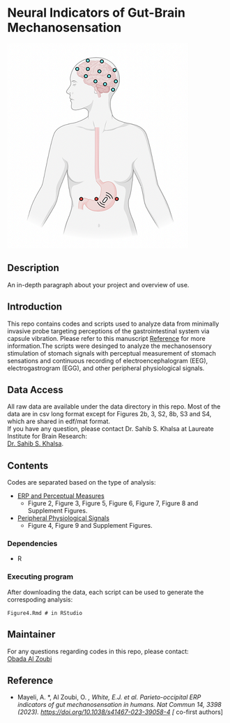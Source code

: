 # Neural Indicators of Gut-Brain Mechanosensation

![Alt text](/assets/Gut-brain-mechansoensation.png)

## Description

An in-depth paragraph about your project and overview of use.

## Introduction
This repo contains codes and scripts used to analyze data from minimally invasive probe targeting perceptions of the gastrointestinal system via capsule vibration. Please refer to  this manuscript [Reference](#Reference) for more information.The scripts were desinged to analyze the mechanosensory stimulation of stomach signals with perceptual measurement of stomach sensations and continuous recording of electroencephalogram (EEG), electrogastrogram (EGG), and other peripheral physiological signals.
## Data Access 
All raw data are available under the data directory in this repo. Most of the data are in csv long format except for Figures 2b, 3, S2, 8b, S3 and S4, which are shared in edf/mat format. <br />
If you have any question, please contact Dr. Sahib S. Khalsa at Laureate Institute for Brain Research: <br />
[Dr. Sahib S. Khalsa](skhalsa@laureateinstitute.org). 
## Contents
Codes are separated based on the type of analysis:
* [ERP and Perceptual Measures](ERP%20and%20Perceptual%20Measures)
  * Figure 2, Figure 3, Figure 5, Figure 6, Figure 7, Figure 8 and Supplement Figures.
* [Peripheral Physiological Signals](Peripheral%20Physiological%20Signals)
  * Figure 4, Figure 9 and Supplement Figures.
### Dependencies

* R

### Executing program
After downloading the data, each script can be used to generate the correspoding analysis:

```
Figure4.Rmd # in RStudio
```

## Maintainer
For any questions regarding codes in this repo, please contact: <br />
[Obada Al Zoubi](obada.y.alzoubi@gmail.com)

## Reference
- Mayeli, A. *, Al Zoubi, O. *, White, E.J. et al. Parieto-occipital ERP indicators of gut mechanosensation in humans. Nat Commun 14, 3398 (2023). https://doi.org/10.1038/s41467-023-39058-4 [* co-first authors]

